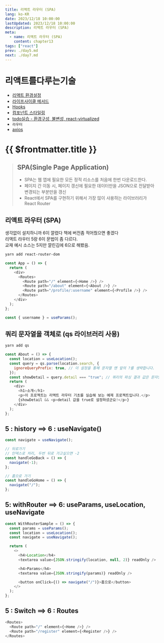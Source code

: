 ```yaml
---
title: 리액트 라우터 (SPA)
lang: ko-KR
date: 2023/12/18 10:00:00
lastUpdated: 2023/12/18 10:00:00
description: 리액트 라우터 (SPA)
meta:
  - name: 리액트 라우터 (SPA)
    content: chapter13
tags: ["react"]
prev: ./day5.md
next: ./day7.md
---
```


# 리액트를다루는기술

- [리액트 환경설정](./day1.md)
- [라이프사이클 메서드](./day2.md)
- [Hooks](./day3.md)
- [컴포넌트 스타일링](./day4.md)
- [todo실습 - 환경구성, 불변성, react-virtualized](./day5.md)
- `라우터`
- [axios](./day7.md)

# {{ $frontmatter.title }}

> ## SPA(Single Page Application)
>
> - SPA는 웹 앱에 필요한 모든 정적 리소스를 처음에 한번 다운로드한다.
> - 페이지 간 이동 시, 페이지 갱신에 필요한 데이터만을 JSON으로 전달받아 변경되는 부분만을 갱신
> - React에서 SPA를 구현하기 위해서 가장 많이 사용하는 라이브러리가 React Router

## 리액트 라우터 (SPA)

생각없이 설치하니까 6이 깔렸다 책에 버전좀 적어줬으면 좋겠다  
리액트 라우터 5랑 6이 문법이 좀 다르다.  
교재 예시 소스는 5지만 깔린김에 6으로 해봤음.

```sh
yarn add react-router-dom
```

```js
const App = () => {
  return (
    <div>
      <Routes>
        <Route path="/" element={<Home />} />
        <Route path="/about" element={<About />} />
        <Route path="/profile/:username" element={<Profile />} />
      </Routes>
    </div>
  );
};
```

```js
const { username } = useParams();
```

## 쿼리 문자열을 객체로 (qs 라이브러리 사용)

```sh
yarn add qs
```

```js
const About = () => {
  const location = useLocation();
  const query = qs.parse(location.search, {
    ignoreQueryPrefix: true, // 이 설정을 통해 문자열 맨 앞의 ?를 생략합니다.
  });
  const showDetail = query.detail === "true"; // 쿼리의 파싱 결과 값은 문자열입니다.
  return (
    <div>
      <h1>소개</h1>
      <p>이 프로젝트는 리액트 라우터 기초를 실습해 보는 예제 프로젝트입니다.</p>
      {showDetail && <p>detail 값을 true로 설정하셨군요!</p>}
    </div>
  );
};
```

## 5 : history ==> 6 : useNavigate()

```js
const navigate = useNavigate();

// 뒤로가기
// 인덱스로 처리, 두번 뒤로 가고싶으면 -2
const handleGoBack = () => {
  navigate(-1);
};

// 홈으로 가기
const handleGoHome = () => {
  navigate("/");
};
```

## 5: withRouter ==> 6: useParams, useLocation, useNavigate

```js
const WithRouterSample = () => {
  const params = useParams();
  const location = useLocation();
  const navigate = useNavigate();

  return (
    <>
      <h4>Location</h4>
      <textarea value={JSON.stringify(location, null, 2)} readOnly />

      <h4>Params</h4>
      <textarea value={JSON.stringify(params)} readOnly />

      <button onClick={() => navigate("/")}>홈으로</button>
    </>
  );
};
```

## 5 : Switch ==> 6 : Routes

```js
<Routes>
  <Route path="/" element={<Home />} />
  <Route path="/register" element={<Register />} />
</Routes>
```
